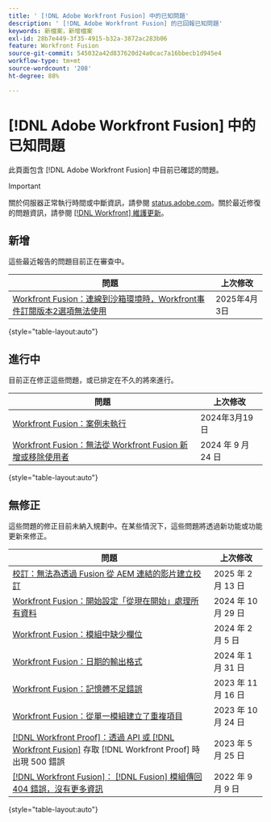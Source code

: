 ```yaml
---
title: ' [!DNL Adobe Workfront Fusion] 中的已知問題'
description: ' [!DNL Adobe Workfront Fusion] 的已回報已知問題'
keywords: 新檔案，新增檔案
exl-id: 28b7e449-3f35-4915-b32a-3872ac283b06
feature: Workfront Fusion
source-git-commit: 545032a42d837620d24a0cac7a16bbecb1d945e4
workflow-type: tm+mt
source-wordcount: '208'
ht-degree: 88%

---
```


# [!DNL Adobe Workfront Fusion] 中的已知問題

此頁面包含 [!DNL Adobe Workfront Fusion] 中目前已確認的問題。

>[!IMPORTANT]
>
>關於伺服器正常執行時間或中斷資訊，請參閱 [status.adobe.com](https://status.adobe.com)。關於最近修復的問題資訊，請參閱 [[!DNL Workfront] 維護更新](../maintenance/current-updates.md)。

## 新增

這些最近報告的問題目前正在審查中。

| **問題** | **上次修改** |
| -----------------------------------------------------------------| ----------------- |
| [Workfront Fusion：連線到沙箱環境時，Workfront事件訂閱版本2選項無法使用](/help/known-issues/known-issues-workfront-fusion/fusion-event-subs-v1-sandbox.md) | 2025年4月3日 |

{style="table-layout:auto"}

## 進行中

目前正在修正這些問題，或已排定在不久的將來進行。

| **問題** | **上次修改** |
| -----------------------------------------------------------------| ----------------- |
| [Workfront Fusion：案例未執行](known-issues-workfront-fusion/fusion-scenario-not-running.md) | 2024年3月19日 |
| [Workfront Fusion：無法從 Workfront Fusion 新增或移除使用者](known-issues-workfront-fusion/fusion-cannot-manage-users.md) | 2024 年 9 月 24 日 |

{style="table-layout:auto"}

## 無修正

這些問題的修正目前未納入規劃中。在某些情況下，這些問題將透過新功能或功能更新來修正。

| **問題** | **上次修改** |
| -----------------------------------------------------------------| ----------------- |
| [校訂：無法為透過 Fusion 從 AEM 連結的影片建立校訂](/help/known-issues/known-issues-workfront/wf-proof-cannot-generate-aem-video.md) | 2025 年 2 月 13 日 |
| [Workfront Fusion：開始設定「從現在開始」處理所有資料](known-issues-workfront-fusion/fusion-from-now-on-processing-all-data.md) | 2024 年 10 月 29 日 |
| [Workfront Fusion：模組中缺少欄位](known-issues-workfront-fusion/fusion-field-missing-watch-field.md) | 2024 年 2 月 5 日 |
| [Workfront Fusion：日期的輸出格式](known-issues-workfront-fusion/fusion-output-formatting-for-dates.md) | 2024 年 1 月 31 日 |
| [Workfront Fusion：記憶體不足錯誤](known-issues-workfront-fusion/fusion-low-memory-error.md) | 2023 年 11 月 16 日 |
| [Workfront Fusion：從單一模組建立了重複項目](known-issues-workfront-fusion/fusion-duplicate-projects-created.md) | 2023 年 10 月 24 日 |
| [[!DNL Workfront Proof]：透過 API 或  [!DNL Workfront Fusion]](known-issues-workfront-proof/proof-500-error-getallproofs.md) 存取  [!DNL Workfront Proof]  時出現 500 錯誤 | 2023 年 5 月 25 日 |
| [[!DNL Workfront Fusion]： [!DNL Fusion]  模組傳回 404 錯誤，沒有更多資訊](known-issues-workfront-fusion/fusion-404-error-no-description.md) | 2022 年 9 月 9 日 |

{style="table-layout:auto"}
